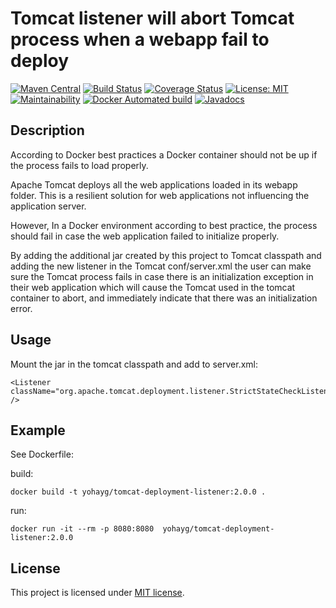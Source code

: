 Tomcat listener will abort Tomcat process when a webapp fail to deploy
=========================
 
 [![Maven Central](https://maven-badges.herokuapp.com/maven-central/com.github.yohayg/tomcat-deployment-listener/badge.svg)](http://search.maven.org/#search%7Cga%7C1%7Cg%3A%22com.github.yohayg%22%20AND%20a%3A%22tomcat-deployment-listener%22)
 [![Build Status](https://travis-ci.org/yohayg/tomcat-deployment-listener.svg?branch=master)](https://travis-ci.org/yohayg/tomcat-deployment-listener)
 [![Coverage Status](https://coveralls.io/repos/github/yohayg/tomcat-deployment-listener/badge.svg?branch=master)](https://coveralls.io/github/yohayg/tomcat-deployment-listener?branch=master) 
 [![License: MIT](https://img.shields.io/badge/License-MIT-green.svg)](https://opensource.org/licenses/MIT)
 [![Maintainability](https://api.codeclimate.com/v1/badges/ceb43a5678ffe6d7e1de/maintainability)](https://codeclimate.com/github/yohayg/tomcat-deployment-listener/maintainability)
 [![Docker Automated build](https://img.shields.io/docker/automated/jrottenberg/ffmpeg.svg)](https://hub.docker.com/r/yohayg/tomcat-deployment-listener/)
 [![Javadocs](https://www.javadoc.io/badge/com.github.yohayg/tomcat-deployment-listener/2.0.0.svg)](http://www.javadoc.io/doc/com.github.yohayg/tomcat-deployment-listener/2.0.0)



Description
-----------

According to Docker best practices a Docker container should not be up if the process fails to load properly.

Apache Tomcat deploys all the web applications loaded in its webapp folder. This is a resilient solution for web
applications not influencing the application server.

However, In a Docker environment according to best practice, the process should fail in case the web application
failed to initialize properly.

By adding the additional jar created by this project to Tomcat classpath and adding the new listener in the Tomcat
conf/server.xml the user can make sure the Tomcat process fails in case there is an initialization exception in
their web application which will cause the Tomcat used in the tomcat container to abort, and immediately indicate
that there was an initialization error.


Usage
-----

Mount the jar in the tomcat classpath and add to server.xml:

    <Listener className="org.apache.tomcat.deployment.listener.StrictStateCheckListener" />


Example
-------
See Dockerfile:

build:


    docker build -t yohayg/tomcat-deployment-listener:2.0.0 .

run:

    docker run -it --rm -p 8080:8080  yohayg/tomcat-deployment-listener:2.0.0


License
-------
This project is licensed under [MIT license](http://opensource.org/licenses/MIT).
